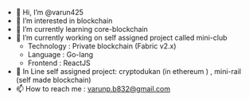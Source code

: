 - 👋 Hi, I’m @varun425
- 👀 I’m interested in blockchain
- 🌱 I’m currently learning core-blockchain
- 🌱 I’m currently working on self assigned project called mini-club 
     - Technology : Private blockchain (Fabric v2.x)
     - Language : Go-lang
     - Frontend : ReactJS
- 🌱  In Line self assigned project: cryptodukan (in ethereum ) , mini-rail (self made blockchain)
- 📫 How to reach me : varunp.b832@gmail.com

